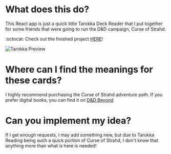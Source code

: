 # What does this do?

This React app is just a quick little Tarokka Deck Reader that I put together for some friends that were going to run the D&D campaign, Curse of Strahd.

:octocat: Check out the finished project <a href="https://elisemalin.github.io/tarokka-reading/">HERE</a>!

![Tarokka Preview](https://github.com/elisemalin/tarokka-reading/blob/master/tarokka-header.jpg)

# Where can I find the meanings for these cards?

I highly recommend purchasing the Curse of Strahd adventure path. If you prefer digital books, you can
find it on <a href="https://www.dndbeyond.com/marketplace/adventures/curse-of-strahd">D&D Beyond</a>

# Can you implement my idea?

If I get enough requests, I may add something new, but due to Tarokka Reading being such a quick
portion of Curse of Strahd, I don't know that anything more than what is here is needed!

